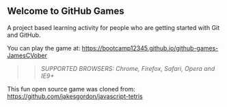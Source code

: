 ## Welcome to GitHub Games

A project based learning activity for people who are getting started with Git and GitHub.

You can play the game at:  https://bootcamp12345.github.io/github-games-JamesCVober

>> _*SUPPORTED BROWSERS*: Chrome, Firefox, Safari, Opera and IE9+_

This fun open source game was cloned from: https://github.com/jakesgordon/javascript-tetris
